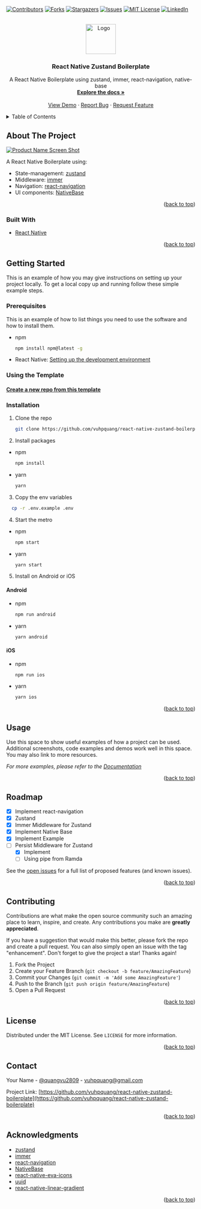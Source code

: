 <div id="top"></div>
<!--
*** Thanks for checking out the Best-README-Template. If you have a suggestion
*** that would make this better, please fork the repo and create a pull request
*** or simply open an issue with the tag "enhancement".
*** Don't forget to give the project a star!
*** Thanks again! Now go create something AMAZING! :D
-->

<!-- PROJECT SHIELDS -->
<!--
*** I'm using markdown "reference style" links for readability.
*** Reference links are enclosed in brackets [ ] instead of parentheses ( ).
*** See the bottom of this document for the declaration of the reference variables
*** for contributors-url, forks-url, etc. This is an optional, concise syntax you may use.
*** https://www.markdownguide.org/basic-syntax/#reference-style-links
-->

[![Contributors][contributors-shield]][contributors-url]
[![Forks][forks-shield]][forks-url]
[![Stargazers][stars-shield]][stars-url]
[![Issues][issues-shield]][issues-url]
[![MIT License][license-shield]][license-url]
[![LinkedIn][linkedin-shield]][linkedin-url]

<!-- PROJECT LOGO -->
<br />
<div align="center">
  <a href="https://github.com/vuhpquang/react-native-zustand-boilerplate">
    <img src="images/logo.png" alt="Logo" width="80" height="80">
  </a>

<h3 align="center">React Native Zustand Boilerplate</h3>

  <p align="center">
    A React Native Boilerplate using zustand, immer, react-navigation, native-base
    <br />
    <a href="https://github.com/vuhpquang/react-native-zustand-boilerplate/docs"><strong>Explore the docs »</strong></a>
    <br />
    <br />
    <a href="https://github.com/vuhpquang/react-native-zustand-boilerplate">View Demo</a>
    ·
    <a href="https://github.com/vuhpquang/react-native-zustand-boilerplate/issues">Report Bug</a>
    ·
    <a href="https://github.com/vuhpquang/react-native-zustand-boilerplate/issues">Request Feature</a>
  </p>
</div>

<!-- TABLE OF CONTENTS -->
<details>
  <summary>Table of Contents</summary>
  <ol>
    <li>
      <a href="#about-the-project">About The Project</a>
      <ul>
        <li><a href="#built-with">Built With</a></li>
      </ul>
    </li>
    <li>
      <a href="#getting-started">Getting Started</a>
      <ul>
        <li><a href="#prerequisites">Prerequisites</a></li>
        <li><a href="#installation">Installation</a></li>
      </ul>
    </li>
    <li><a href="#usage">Usage</a></li>
    <li><a href="#roadmap">Roadmap</a></li>
    <li><a href="#contributing">Contributing</a></li>
    <li><a href="#license">License</a></li>
    <li><a href="#contact">Contact</a></li>
    <li><a href="#acknowledgments">Acknowledgments</a></li>
  </ol>
</details>

<!-- ABOUT THE PROJECT -->

## About The Project

[![Product Name Screen Shot][product-screenshot]](https://example.com)

A React Native Boilerplate using:

- State-management: [zustand](https://github.com/pmndrs/zustand)
- Middleware: [immer](https://github.com/immerjs/immer)
- Navigation: [react-navigation](https://reactnavigation.org/)
- UI components: [NativeBase](https://nativebase.io/)

<p align="right">(<a href="#top">back to top</a>)</p>

### Built With

- [React Native](https://reactnative.dev/)

<p align="right">(<a href="#top">back to top</a>)</p>

<!-- GETTING STARTED -->

## Getting Started

This is an example of how you may give instructions on setting up your project locally.
To get a local copy up and running follow these simple example steps.

### Prerequisites

This is an example of how to list things you need to use the software and how to install them.

- npm

  ```sh
  npm install npm@latest -g
  ```

- React Native: [Setting up the development environment](https://reactnative.dev/docs/environment-setup)

### Using the Template

#### [Create a new repo from this template](https://github.com/vuhpquang/react-native-zustand-boilerplate/generate)

### Installation

1. Clone the repo
   ```sh
   git clone https://github.com/vuhpquang/react-native-zustand-boilerplate.git
   ```
2. Install packages

- npm
  ```sh
  npm install
  ```
- yarn
  ```sh
  yarn
  ```

3. Copy the env variables

```sh
  cp -r .env.example .env
```

4. Start the metro

- npm
  ```sh
  npm start
  ```
- yarn
  ```sh
  yarn start
  ```

5. Install on Android or iOS

#### Android

- npm
  ```sh
  npm run android
  ```
- yarn
  ```sh
  yarn android
  ```

#### iOS

- npm
  ```sh
  npm run ios
  ```
- yarn
  ```sh
  yarn ios
  ```

<p align="right">(<a href="#top">back to top</a>)</p>

<!-- USAGE EXAMPLES -->

## Usage

Use this space to show useful examples of how a project can be used. Additional screenshots, code examples and demos work well in this space. You may also link to more resources.

_For more examples, please refer to the [Documentation](https://github.com/vuhpquang/react-native-zustand-boilerplate/docs)_

<p align="right">(<a href="#top">back to top</a>)</p>

<!-- ROADMAP -->

## Roadmap

- [x] Implement react-navigation
- [x] Zustand
- [x] Immer Middleware for Zustand
- [x] Implement Native Base
- [x] Implement Example
- [ ] Persist Middleware for Zustand
  - [x] Implement
  - [ ] Using pipe from Ramda

See the [open issues](https://github.com/vuhpquang/react-native-zustand-boilerplate/issues) for a full list of proposed features (and known issues).

<p align="right">(<a href="#top">back to top</a>)</p>

<!-- CONTRIBUTING -->

## Contributing

Contributions are what make the open source community such an amazing place to learn, inspire, and create. Any contributions you make are **greatly appreciated**.

If you have a suggestion that would make this better, please fork the repo and create a pull request. You can also simply open an issue with the tag "enhancement".
Don't forget to give the project a star! Thanks again!

1. Fork the Project
2. Create your Feature Branch (`git checkout -b feature/AmazingFeature`)
3. Commit your Changes (`git commit -m 'Add some AmazingFeature'`)
4. Push to the Branch (`git push origin feature/AmazingFeature`)
5. Open a Pull Request

<p align="right">(<a href="#top">back to top</a>)</p>

<!-- LICENSE -->

## License

Distributed under the MIT License. See `LICENSE` for more information.

<p align="right">(<a href="#top">back to top</a>)</p>

<!-- CONTACT -->

## Contact

Your Name - [@quangvu2809](https://twitter.com/quangvu2809) - vuhpquang@gmail.com

Project Link: [https://github.com/vuhpquang/react-native-zustand-boilerplate](https://github.com/vuhpquang/react-native-zustand-boilerplate)

<p align="right">(<a href="#top">back to top</a>)</p>

<!-- ACKNOWLEDGMENTS -->

## Acknowledgments

- [zustand](https://github.com/pmndrs/zustand)
- [immer](https://github.com/immerjs/immer)
- [react-navigation](https://reactnavigation.org/)
- [NativeBase](https://nativebase.io/)
- [react-native-eva-icons](https://github.com/artyorsh/react-native-eva-icons)
- [uuid](https://github.com/uuidjs/uuid)
- [react-native-linear-gradient](https://github.com/react-native-linear-gradient/react-native-linear-gradient)

<p align="right">(<a href="#top">back to top</a>)</p>

<!-- MARKDOWN LINKS & IMAGES -->
<!-- https://www.markdownguide.org/basic-syntax/#reference-style-links -->

[contributors-shield]: https://img.shields.io/github/contributors/vuhpquang/react-native-zustand-boilerplate.svg?style=for-the-badge
[contributors-url]: https://github.com/vuhpquang/react-native-zustand-boilerplate/graphs/contributors
[forks-shield]: https://img.shields.io/github/forks/vuhpquang/react-native-zustand-boilerplate.svg?style=for-the-badge
[forks-url]: https://github.com/vuhpquang/react-native-zustand-boilerplate/network/members
[stars-shield]: https://img.shields.io/github/stars/vuhpquang/react-native-zustand-boilerplate.svg?style=for-the-badge
[stars-url]: https://github.com/vuhpquang/react-native-zustand-boilerplate/stargazers
[issues-shield]: https://img.shields.io/github/issues/vuhpquang/react-native-zustand-boilerplate.svg?style=for-the-badge
[issues-url]: https://github.com/vuhpquang/react-native-zustand-boilerplate/issues
[license-shield]: https://img.shields.io/github/license/vuhpquang/react-native-zustand-boilerplate.svg?style=for-the-badge
[license-url]: https://github.com/vuhpquang/react-native-zustand-boilerplate/blob/master/LICENSE.txt
[linkedin-shield]: https://img.shields.io/badge/-LinkedIn-black.svg?style=for-the-badge&logo=linkedin&colorB=555
[linkedin-url]: https://linkedin.com/in/vuhpquang
[product-screenshot]: images/screenshot.png

